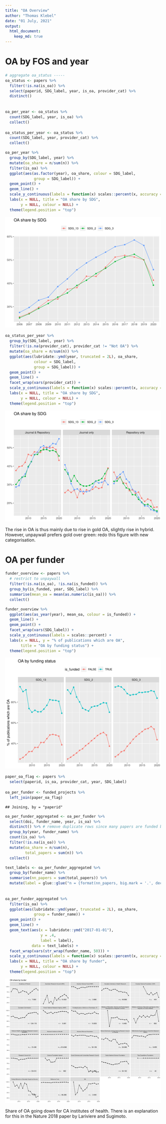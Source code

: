 ```yaml
---
title: "OA Overview"
author: "Thomas Klebel"
date: "01 July, 2021"
output: 
  html_document:
    keep_md: true
---
```





# OA by FOS and year

```r
# aggregate oa_status -----
oa_status <- papers %>%
  filter(!is.na(is_oa)) %>%
  select(paperid, SDG_label, year, is_oa, provider_cat) %>%
  distinct()


oa_per_year <- oa_status %>%
  count(SDG_label, year, is_oa) %>%
  collect()

oa_status_per_year <- oa_status %>%
  count(SDG_label, year, provider_cat) %>%
  collect()
```




```r
oa_per_year %>%
  group_by(SDG_label, year) %>%
  mutate(oa_share = n/sum(n)) %>%
  filter(is_oa) %>%
  ggplot(aes(as.factor(year), oa_share, colour = SDG_label,
             group = SDG_label)) +
  geom_point() +
  geom_line() +
  scale_y_continuous(labels = function(x) scales::percent(x, accuracy = 1)) +
  labs(x = NULL, title = "OA share by SDG",
       y = NULL, colour = NULL) +
  theme(legend.position = "top")
```

![](01-oa-overview_files/figure-html/sdg_oa_by_fos-1.png)<!-- -->


```r
oa_status_per_year %>%
  group_by(SDG_label, year) %>%
  filter(!is.na(provider_cat), provider_cat != "Not OA") %>%
  mutate(oa_share = n/sum(n)) %>%
  ggplot(aes(lubridate::ymd(year, truncated = 2L), oa_share,
             colour = SDG_label,
             group = SDG_label)) +
  geom_point() +
  geom_line() +
  facet_wrap(vars(provider_cat)) +
  scale_y_continuous(labels = function(x) scales::percent(x, accuracy = 1)) +
  labs(x = NULL, title = "OA share by SDG",
       y = NULL, colour = NULL) +
  theme(legend.position = "top")
```

![](01-oa-overview_files/figure-html/sdg_oa_type_by_fos-1.png)<!-- -->

The rise in OA is thus mainly due to rise in gold OA, slightly rise in hybrid.
However, unpaywall prefers gold over green: redo this figure with new 
categorisation.


# OA per funder 

```r
funder_overview <- papers %>% 
  # restrict to unpaywall
  filter(!is.na(is_oa), !is.na(is_funded)) %>% 
  group_by(is_funded, year, SDG_label) %>% 
  summarise(mean_oa = mean(as.numeric(is_oa))) %>% 
  collect()
```


```r
funder_overview %>% 
  ggplot(aes(as_year(year), mean_oa, colour = is_funded)) +
  geom_line() +
  geom_point() +
  facet_wrap(vars(SDG_label)) +
  scale_y_continuous(labels = scales::percent) +
  labs(x = NULL, y = "% of publications which are OA", 
       title = "OA by funding status") +
  theme(legend.position = "top")
```

![](01-oa-overview_files/figure-html/sdg_oa_by_funding_status-1.png)<!-- -->




```r
paper_oa_flag <- papers %>%
  select(paperid, is_oa, provider_cat, year, SDG_label)

oa_per_funder <- funded_projects %>%
  left_join(paper_oa_flag)
```

```
## Joining, by = "paperid"
```

```r
oa_per_funder_aggregated <- oa_per_funder %>%
  select(doi, funder_name, year, is_oa) %>%
  distinct() %>% # remove duplicate rows since many papers are funded by multiple projects
  group_by(year, funder_name) %>%
  count(is_oa) %>%
  filter(!is.na(is_oa)) %>%
  mutate(oa_share = n/sum(n),
         total_papers = sum(n)) %>%
  collect()
```


```r
text_labels <- oa_per_funder_aggregated %>%
  group_by(funder_name) %>%
  summarise(nn_papers = sum(total_papers)) %>%
  mutate(label = glue::glue("n = {format(nn_papers, big.mark = '.', decimal.mark = ',')}"))


oa_per_funder_aggregated %>%
  filter(is_oa) %>%
  ggplot(aes(lubridate::ymd(year, truncated = 2L), oa_share,
             group = funder_name)) +
  geom_point() +
  geom_line() +
  geom_text(aes(x = lubridate::ymd("2017-01-01"),
                y = .4,
                label = label),
            data = text_labels) +
  facet_wrap(vars(str_wrap(funder_name, 50))) +
  scale_y_continuous(labels = function(x) scales::percent(x, accuracy = 1)) +
  labs(x = NULL, title = "OA share by funder",
       y = NULL, colour = NULL) +
  theme(legend.position = "top")
```

![](01-oa-overview_files/figure-html/sdg_oa_by_funder-1.png)<!-- -->

Share of OA going down for CA institutes of health. There is an explanation
for this in the Nature 2018 paper by Lariviere and Sugimoto.





